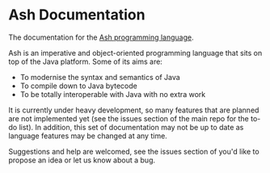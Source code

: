 # Ash Documentation
The documentation for the [Ash programming language](https://github.com/ash-lang/ash).

Ash is an imperative and object-oriented programming language that sits on top of the Java platform. Some of its aims are:

* To modernise the syntax and semantics of Java
* To compile down to Java bytecode
* To be totally interoperable with Java with no extra work

It is currently under heavy development, so many features that are planned are not implemented yet (see the issues section of the main repo for the to-do list). In addition, this set of documentation may not be up to date as language features may be changed at any time.

Suggestions and help are welcomed, see the issues section of you'd like to propose an idea or let us know about a bug.

